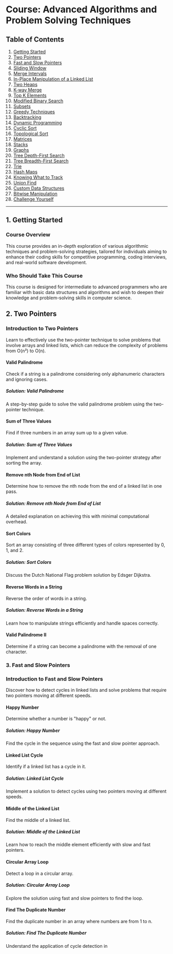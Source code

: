 # Course: Advanced Algorithms and Problem Solving Techniques

## Table of Contents
1. [Getting Started](#getting-started)
2. [Two Pointers](#two-pointers)
3. [Fast and Slow Pointers](#fast-and-slow-pointers)
4. [Sliding Window](#sliding-window)
5. [Merge Intervals](#merge-intervals)
6. [In-Place Manipulation of a Linked List](#in-place-manipulation-of-a-linked-list)
7. [Two Heaps](#two-heaps)
8. [K-way Merge](#k-way-merge)
9. [Top K Elements](#top-k-elements)
10. [Modified Binary Search](#modified-binary-search)
11. [Subsets](#subsets)
12. [Greedy Techniques](#greedy-techniques)
13. [Backtracking](#backtracking)
14. [Dynamic Programming](#dynamic-programming)
15. [Cyclic Sort](#cyclic-sort)
16. [Topological Sort](#topological-sort)
17. [Matrices](#matrices)
18. [Stacks](#stacks)
19. [Graphs](#graphs)
20. [Tree Depth-First Search](#tree-depth-first-search)
21. [Tree Breadth-First Search](#tree-breadth-first-search)
22. [Trie](#trie)
23. [Hash Maps](#hash-maps)
24. [Knowing What to Track](#knowing-what-to-track)
25. [Union Find](#union-find)
26. [Custom Data Structures](#custom-data-structures)
27. [Bitwise Manipulation](#bitwise-manipulation)
28. [Challenge Yourself](#challenge-yourself)

---

## 1. Getting Started

### Course Overview
This course provides an in-depth exploration of various algorithmic techniques and problem-solving strategies, tailored for individuals aiming to enhance their coding skills for competitive programming, coding interviews, and real-world software development.

### Who Should Take This Course
This course is designed for intermediate to advanced programmers who are familiar with basic data structures and algorithms and wish to deepen their knowledge and problem-solving skills in computer science.

## 2. Two Pointers

### Introduction to Two Pointers
Learn to effectively use the two-pointer technique to solve problems that involve arrays and linked lists, which can reduce the complexity of problems from O(n²) to O(n).

#### Valid Palindrome
Check if a string is a palindrome considering only alphanumeric characters and ignoring cases.

##### Solution: Valid Palindrome
A step-by-step guide to solve the valid palindrome problem using the two-pointer technique.

#### Sum of Three Values
Find if three numbers in an array sum up to a given value.

##### Solution: Sum of Three Values
Implement and understand a solution using the two-pointer strategy after sorting the array.

#### Remove nth Node from End of List
Determine how to remove the nth node from the end of a linked list in one pass.

##### Solution: Remove nth Node from End of List
A detailed explanation on achieving this with minimal computational overhead.

#### Sort Colors
Sort an array consisting of three different types of colors represented by 0, 1, and 2.

##### Solution: Sort Colors
Discuss the Dutch National Flag problem solution by Edsger Dijkstra.

#### Reverse Words in a String
Reverse the order of words in a string.

##### Solution: Reverse Words in a String
Learn how to manipulate strings efficiently and handle spaces correctly.

#### Valid Palindrome II
Determine if a string can become a palindrome with the removal of one character.

### 3. Fast and Slow Pointers

### Introduction to Fast and Slow Pointers
Discover how to detect cycles in linked lists and solve problems that require two pointers moving at different speeds.

#### Happy Number
Determine whether a number is "happy" or not.

##### Solution: Happy Number
Find the cycle in the sequence using the fast and slow pointer approach.

#### Linked List Cycle
Identify if a linked list has a cycle in it.

##### Solution: Linked List Cycle
Implement a solution to detect cycles using two pointers moving at different speeds.

#### Middle of the Linked List
Find the middle of a linked list.

##### Solution: Middle of the Linked List
Learn how to reach the middle element efficiently with slow and fast pointers.

#### Circular Array Loop
Detect a loop in a circular array.

##### Solution: Circular Array Loop
Explore the solution using fast and slow pointers to find the loop.

#### Find The Duplicate Number
Find the duplicate number in an array where numbers are from 1 to n.

##### Solution: Find The Duplicate Number
Understand the application of cycle detection in
